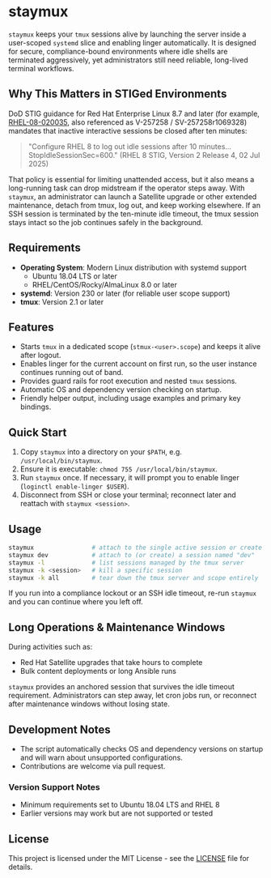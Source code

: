 # staymux

`staymux` keeps your `tmux` sessions alive by launching the server inside a user-scoped `systemd` slice and enabling linger automatically. It is designed for secure, compliance-bound environments where idle shells are terminated aggressively, yet administrators still need reliable, long-lived terminal workflows.

## Why This Matters in STIGed Environments

DoD STIG guidance for Red Hat Enterprise Linux 8.7 and later (for example, [RHEL-08-020035](https://public.cyber.mil/stigs/downloads/), also referenced as V-257258 / SV-257258r1069328) mandates that inactive interactive sessions be closed after ten minutes:

> "Configure RHEL 8 to log out idle sessions after 10 minutes... StopIdleSessionSec=600." (RHEL 8 STIG, Version 2 Release 4, 02 Jul 2025)

That policy is essential for limiting unattended access, but it also means a long-running task can drop midstream if the operator steps away. With `staymux`, an administrator can launch a Satellite upgrade or other extended maintenance, detach from tmux, log out, and keep working elsewhere. If an SSH session is terminated by the ten-minute idle timeout, the tmux session stays intact so the job continues safely in the background.

## Requirements

- **Operating System**: Modern Linux distribution with systemd support
  - Ubuntu 18.04 LTS or later
  - RHEL/CentOS/Rocky/AlmaLinux 8.0 or later
- **systemd**: Version 230 or later (for reliable user scope support)
- **tmux**: Version 2.1 or later

## Features

- Starts `tmux` in a dedicated scope (`stmux-<user>.scope`) and keeps it alive after logout.
- Enables linger for the current account on first run, so the user instance continues running out of band.
- Provides guard rails for root execution and nested `tmux` sessions.
- Automatic OS and dependency version checking on startup.
- Friendly helper output, including usage examples and primary key bindings.

## Quick Start

1. Copy `staymux` into a directory on your `$PATH`, e.g. `/usr/local/bin/staymux`.
2. Ensure it is executable: `chmod 755 /usr/local/bin/staymux`.
3. Run `staymux` once. If necessary, it will prompt you to enable linger (`loginctl enable-linger $USER`).
4. Disconnect from SSH or close your terminal; reconnect later and reattach with `staymux <session>`.

## Usage

```bash
staymux                # attach to the single active session or create one named after the host
staymux dev            # attach to (or create) a session named "dev"
staymux -l             # list sessions managed by the tmux server
staymux -k <session>   # kill a specific session
staymux -k all         # tear down the tmux server and scope entirely
```

If you run into a compliance lockout or an SSH idle timeout, re-run `staymux` and you can continue where you left off.

## Long Operations & Maintenance Windows

During activities such as:

- Red Hat Satellite upgrades that take hours to complete
- Bulk content deployments or long Ansible runs

`staymux` provides an anchored session that survives the idle timeout requirement. Administrators can step away, let cron jobs run, or reconnect after maintenance windows without losing state.

## Development Notes

- The script automatically checks OS and dependency versions on startup and will warn about unsupported configurations.
- Contributions are welcome via pull request.

### Version Support Notes

- Minimum requirements set to Ubuntu 18.04 LTS and RHEL 8
- Earlier versions may work but are not supported or tested

## License

This project is licensed under the MIT License - see the [LICENSE](LICENSE) file for details.
